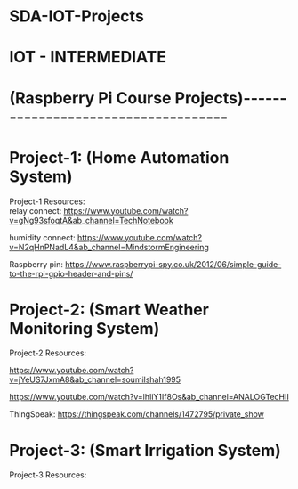 # SDA-IOT-Projects
# IOT - INTERMEDIATE
# (Raspberry Pi Course Projects)------------------------------------
# Project-1: (Home Automation System)
Project-1 Resources:  
relay connect: https://www.youtube.com/watch?v=gNg93sfoqtA&ab_channel=TechNotebook

humidity connect: https://www.youtube.com/watch?v=N2qHnPNadL4&ab_channel=MindstormEngineering

Raspberry pin: https://www.raspberrypi-spy.co.uk/2012/06/simple-guide-to-the-rpi-gpio-header-and-pins/

# Project-2: (Smart Weather Monitoring System)
Project-2 Resources: 

https://www.youtube.com/watch?v=jYeUS7JxmA8&ab_channel=soumilshah1995

https://www.youtube.com/watch?v=lhIiY1If8Os&ab_channel=ANALOGTecHII

ThingSpeak: https://thingspeak.com/channels/1472795/private_show

# Project-3: (Smart Irrigation System)
Project-3 Resources: 
